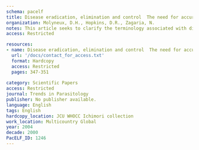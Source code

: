 ```yaml
---
schema: pacelf
title: Disease eradication, elimination and control  The need for accurate and consistent usage
organization: Molyneux, D.H., Hopkins, D.R., Zagaria, N.
notes: This article seeks to clarify the terminology associated with disease control, elimination and eradication programmes. There are several global activities under way, which are initiated and guided by resolutions of the World Health Assembly. Scrutiny of the feasibility of achieving eradication goals by bodies such as the International Task Force for Disease Eradication has identified diseases that could be eradicated. The criteria for this attribution as eradicable, the definitions guiding policy, and examples of programmes and strategies are provided here. This article pleads for scientific, health policy and editorial communities to be more consistent in the use of the terms control, elimination and eradication, and to adhere to published definitions.
access: Restricted

resources:
- name: Disease eradication, elimination and control  The need for accurate and consistent usage
  url: '/docs/contact_for_access.txt'
  format: Hardcopy
  access: Restricted
  pages: 347-351
 
category: Scientific Papers
access: Restricted
journal: Trends in Parasitology
publisher: No publisher available. 
language: English 
tags: English 
hardcopy_location: JCU WHOCC Ichimori collection
work_location: Multicountry Global
year: 2004
decade: 2000
PacELF_ID: 1246
---
```

